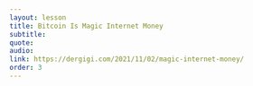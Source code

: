 ```yaml
---
layout: lesson
title: Bitcoin Is Magic Internet Money
subtitle:
quote:
audio:
link: https://dergigi.com/2021/11/02/magic-internet-money/
order: 3
---
```


